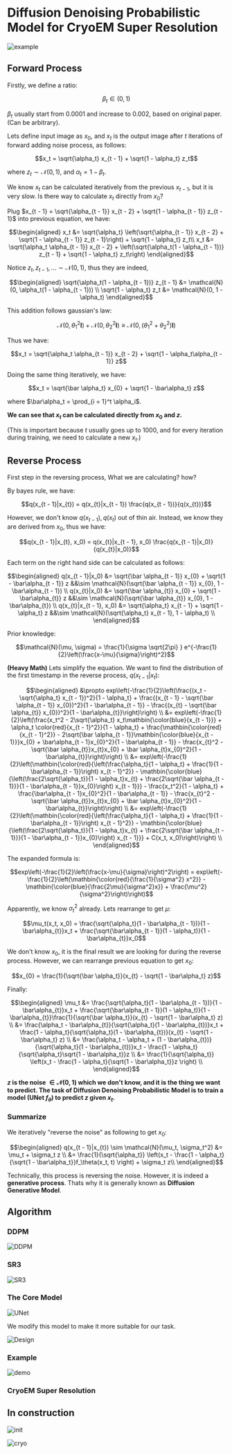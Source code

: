 # Diffusion Denoising Probabilistic Model for CryoEM Super Resolution

![example](image/example.png)

## Forward Process

Firstly, we define a ratio:

$$\beta_t \in (0, 1)$$

$\beta_t$ usually start from 0.0001 and increase to 0.002, based on original paper. (Can be arbitrary).

Lets define input image as $x_0$, and $x_t$ is the output image after $t$ iterations of forward adding noise process, as follows:

$$x_t = \sqrt{\alpha_t} x_{t - 1} + \sqrt{1 - \alpha_t} z_t$$

where $z_t \sim \mathcal{N}(0, 1)$, and $\alpha_t = 1 - \beta_t$.

We know $x_t$ can be calculated iteratively from the previous $x_{t - 1}$, but it is very slow. Is there way to calculate $x_t$ directly from $x_0$?

Plug $x_{t - 1} = \sqrt{\alpha_{t - 1}} x_{t - 2} + \sqrt{1 - \alpha_{t - 1}} z_{t - 1}$ into previous equation, we have:

$$\begin{aligned}
x_t &= \sqrt{\alpha_t} \left(\sqrt{\alpha_{t - 1}} x_{t - 2} + \sqrt{1 - \alpha_{t - 1}} z_{t - 1}\right) + \sqrt{1 - \alpha_t} z_t\\
x_t &= \sqrt{\alpha_t \alpha_{t - 1}} x_{t - 2} + \left(\sqrt{\alpha_t(1 - \alpha_{t - 1})} z_{t - 1} + \sqrt{1 - \alpha_t} z_t\right)
\end{aligned}$$

Notice $z_t, z_{t - 1}, ... \sim \mathcal{N}(0, 1)$, thus they are indeed,

$$\begin{aligned}
\sqrt{\alpha_t(1 - \alpha_{t - 1})} z_{t - 1} &= \mathcal{N}(0, \alpha_t(1 - \alpha_{t - 1})) \\
\sqrt{1 - \alpha_t} z_t &= \mathcal{N}(0, 1 - \alpha_t)
\end{aligned}$$

This addition follows gaussian's law:

$$\mathcal{N}(0, \theta_1^2 \mathbf{I}) + \mathcal{N}(0, \theta_2^2 \mathbf{I}) \equiv \mathcal{N}(0, (\theta_1^2 + \theta_2^2) \mathbf{I})$$

Thus we have:

$$x_t = \sqrt{\alpha_t \alpha_{t - 1}} x_{t - 2} + \sqrt{1 - \alpha_t\alpha_{t - 1}} z$$

Doing the same thing iteratively, we have:

$$x_t = \sqrt{\bar \alpha_t} x_{0} + \sqrt{1 - \bar\alpha_t} z$$

where $\bar\alpha_t = \prod_{i = 1}^t \alpha_i$.

**We can see that $x_t$ can be calculated directly from $x_0$ and $z$.**

(This is important because $t$ usually goes up to $1000$, and for every iteration during training, we need to calculate a new $x_t$.)

## Reverse Process

First step in the reversing process, What we are calculating? how?

By bayes rule, we have:

$$q(x_{t - 1}|x_{t}) = q(x_{t}|x_{t - 1}) \frac{q(x_{t - 1})}{q(x_{t})}$$

However, we don't know $q(x_{t - 1}), q(x_{t})$ out of thin air. Instead, we know they are derived from $x_0$, thus we have:

$$q(x_{t - 1}|x_{t}, x_0) = q(x_{t}|x_{t - 1}, x_0) \frac{q(x_{t - 1}|x_0)}{q(x_{t}|x_0)}$$

Each term on the right hand side can be calculated as follows:

$$\begin{aligned}
q(x_{t - 1}|x_0) &= \sqrt{\bar \alpha_{t - 1}} x_{0} + \sqrt{1 - \bar\alpha_{t - 1}} z &&\sim \mathcal{N}(\sqrt{\bar \alpha_{t - 1}} x_{0}, 1 - \bar\alpha_{t - 1}) \\
q(x_{t}|x_0) &= \sqrt{\bar \alpha_{t}} x_{0} + \sqrt{1 - \bar\alpha_{t}} z  &&\sim \mathcal{N}(\sqrt{\bar \alpha_{t}} x_{0}, 1 - \bar\alpha_{t}) \\
q(x_{t}|x_{t - 1}, x_0) &= \sqrt{\alpha_t} x_{t - 1} + \sqrt{1 - \alpha_t} z  &&\sim \mathcal{N}(\sqrt{\alpha_t} x_{t - 1}, 1 - \alpha_t) \\
\end{aligned}$$

Prior knowledge:

$$\mathcal{N}(\mu, \sigma) = \frac{1}{\sigma \sqrt{2\pi} } e^{-\frac{1}{2}\left(\frac{x-\mu}{\sigma}\right)^2}$$

**(Heavy Math)** Lets simplify the equation. We want to find the distribution of the first timestamp in the reverse process, $q(x_{t - 1}|x_{t})$:

$$\begin{aligned}
&\propto exp\left(-\frac{1}{2}\left(\frac{(x_t - \sqrt{\alpha_t} x_{t - 1})^2}{1 - \alpha_t} + \frac{(x_{t - 1} - \sqrt{\bar \alpha_{t - 1}} x_{0})^2}{1 - \bar\alpha_{t - 1}} - \frac{(x_{t} - \sqrt{\bar \alpha_{t}} x_{0})^2}{1 - \bar\alpha_{t}}\right)\right) \\
&= exp\left(-\frac{1}{2}\left(\frac{x_t^2 - 2\sqrt{\alpha_t} x_t\mathbin{\color{blue}{x_{t - 1}}} + \alpha_t \color{red}{x_{t - 1}^2}}{1 - \alpha_t} + \frac{\mathbin{\color{red}{x_{t - 1}^2}} - 2\sqrt{\bar \alpha_{t - 1}}\mathbin{\color{blue}{x_{t - 1}}}x_{0} + \bar\alpha_{t - 1}x_{0}^2}{1 - \bar\alpha_{t - 1}} - \frac{x_{t}^2 - \sqrt{\bar \alpha_{t}}x_{t}x_{0} + \bar \alpha_{t}x_{0}^2}{1 - \bar\alpha_{t}}\right)\right) \\
&= exp\left(-\frac{1}{2}\left(\mathbin{\color{red}{\left(\frac{\alpha_t}{1 - \alpha_t} + \frac{1}{1 - \bar\alpha_{t - 1}}\right) x_{t - 1}^2}} - \mathbin{\color{blue}{\left(\frac{2\sqrt{\alpha_t}}{1 - \alpha_t}x_{t} + \frac{2\sqrt{\bar \alpha_{t - 1}}}{1 - \bar\alpha_{t - 1}}x_{0}\right) x_{t - 1}}} - \frac{x_t^2}{1 - \alpha_t} + \frac{\bar\alpha_{t - 1}x_{0}^2}{1 - \bar\alpha_{t - 1}} - \frac{x_{t}^2 - \sqrt{\bar \alpha_{t}}x_{t}x_{0} + \bar \alpha_{t}x_{0}^2}{1 - \bar\alpha_{t}}\right)\right) \\
&= exp\left(-\frac{1}{2}\left(\mathbin{\color{red}{\left(\frac{\alpha_t}{1 - \alpha_t} + \frac{1}{1 - \bar\alpha_{t - 1}}\right) x_{t - 1}^2}} - \mathbin{\color{blue}{\left(\frac{2\sqrt{\alpha_t}}{1 - \alpha_t}x_{t} + \frac{2\sqrt{\bar \alpha_{t - 1}}}{1 - \bar\alpha_{t - 1}}x_{0}\right) x_{t - 1}}} + C(x_t, x_0)\right)\right) \\
\end{aligned}$$

The expanded formula is:

$$exp\left(-\frac{1}{2}\left(\frac{x-\mu}{\sigma}\right)^2\right) = exp\left(-\frac{1}{2}\left(\mathbin{\color{red}{\frac{1}{\sigma^2} x^2}} - \mathbin{\color{blue}{\frac{2\mu}{\sigma^2}x}} + \frac{\mu^2}{\sigma^2}\right)\right)$$

Apparently, we know $\sigma_t^2$ already. Lets rearrange to get $\mu$:

$$\mu_t(x_t, x_0) = \frac{\sqrt{\alpha_t}(1 - \bar\alpha_{t - 1})}{1 - \bar\alpha_{t}}x_t + \frac{\sqrt{\bar\alpha_{t - 1}}(1 - \alpha_t)}{1 - \bar\alpha_{t}}x_0$$

We don't know $x_0$, it is the final result we are looking for during the reverse process. However, we can rearrange previous equation to get $x_0$:

$$x_{0} = \frac{1}{\sqrt{\bar \alpha_t}}(x_{t} - \sqrt{1 - \bar\alpha_t} z)$$

Finally:

$$\begin{aligned}
\mu_t &= \frac{\sqrt{\alpha_t}(1 - \bar\alpha_{t - 1})}{1 - \bar\alpha_{t}}x_t + \frac{\sqrt{\bar\alpha_{t - 1}}(1 - \alpha_t)}{1 - \bar\alpha_{t}}\frac{1}{\sqrt{\bar \alpha_t}}(x_{t} - \sqrt{1 - \bar\alpha_t} z) \\
&= \frac{\alpha_t - \bar\alpha_{t}}{\sqrt{\alpha_t}(1 - \bar\alpha_{t})}x_t + \frac{1 - \alpha_t}{\sqrt{\alpha_t}(1 - \bar\alpha_{t})}(x_{t} - \sqrt{1 - \bar\alpha_t} z) \\
&= \frac{\alpha_t  - \alpha_t + (1 - \bar\alpha_{t})}{\sqrt{\alpha_t}(1 - \bar\alpha_{t})}x_t - \frac{1 - \alpha_t}{\sqrt{\alpha_t}\sqrt{1 - \bar\alpha_t}}z \\
&= \frac{1}{\sqrt{\alpha_t}} \left(x_t - \frac{1 - \alpha_t}{\sqrt{1 - \bar\alpha_t}}z \right) \\
\end{aligned}$$

**$z$ is the noise $\in \mathcal{N}(0, 1)$ which we don't know, and it is the thing we want to predict. The task of Diffusion Denoising Probabilistic Model is to train a model (UNet $f_\theta$) to predict $z$ given $x_t$.**

### Summarize

We iteratively "reverse the noise" as following to get $x_0$:

$$\begin{aligned}
q(x_{t - 1}|x_{t}) \sim \mathcal{N}(\mu_t, \sigma_t^2) &= \mu_t + \sigma_t z \\
&= \frac{1}{\sqrt{\alpha_t}} \left(x_t - \frac{1 - \alpha_t}{\sqrt{1 - \bar\alpha_t}}f_\theta(x_t, t) \right) + \sigma_t z\\
\end{aligned}$$

Technically, this process is reversing the noise. However, it is indeed a **generative process**. Thats why it is generally known as **Diffusion Generative Model**.

## Algorithm

### DDPM

![DDPM](image/DDPM.png)

### SR3

![SR3](image/SR3.png)

### The Core Model

![UNet](image/UNet.jpeg)

We modify this model to make it more suitable for our task.

![Design](<image/design.png>)

### Example
![demo](image/demo.gif)


### CryoEM Super Resolution

## In construction
![init](<image/cryocopy.png>)

![cryo](image/cryo.png)

